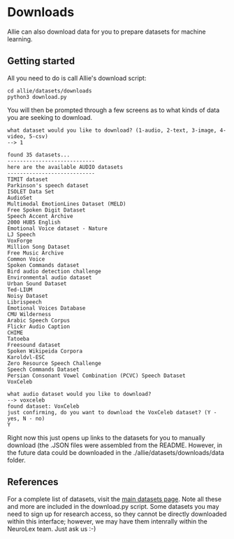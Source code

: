 # Downloads 

Allie can also download data for you to prepare datasets for machine learning.

## Getting started 

All you need to do is call Allie's download script:
```
cd allie/datasets/downloads
python3 download.py 
```

You will then be prompted through a few screens as to what kinds of data you are seeking to download. 

```
what dataset would you like to download? (1-audio, 2-text, 3-image, 4-video, 5-csv)
--> 1

found 35 datasets...
----------------------------
here are the available AUDIO datasets
----------------------------
TIMIT dataset
Parkinson's speech dataset
ISOLET Data Set
AudioSet
Multimodal EmotionLines Dataset (MELD)
Free Spoken Digit Dataset
Speech Accent Archive
2000 HUB5 English
Emotional Voice dataset - Nature
LJ Speech
VoxForge
Million Song Dataset
Free Music Archive
Common Voice
Spoken Commands dataset
Bird audio detection challenge
Environmental audio dataset
Urban Sound Dataset
Ted-LIUM
Noisy Dataset
Librispeech
Emotional Voices Database
CMU Wilderness
Arabic Speech Corpus
Flickr Audio Caption
CHIME
Tatoeba
Freesound dataset
Spoken Wikipeida Corpora
Karoldvl-ESC
Zero Resource Speech Challenge
Speech Commands Dataset
Persian Consonant Vowel Combination (PCVC) Speech Dataset
VoxCeleb

what audio dataset would you like to download?
--> voxceleb
found dataset: VoxCeleb
just confirming, do you want to download the VoxCeleb dataset? (Y - yes, N - no) 
Y
```

Right now this just opens up links to the datasets for you to manually download (the .JSON files were assembled from the README. However, in the future data could be downloaded in the ./allie/datasets/downloads/data folder. 

## References

For a complete list of datasets, visit the [main datasets page](https://github.com/jim-schwoebel/allie/tree/master/datasets). Note all these and more are included in the download.py script. Some datasets you may need to sign up for research access, so they cannot be directly downloaded within this interface; however, we may have them intenrally within the NeuroLex team. Just ask us :-) 
